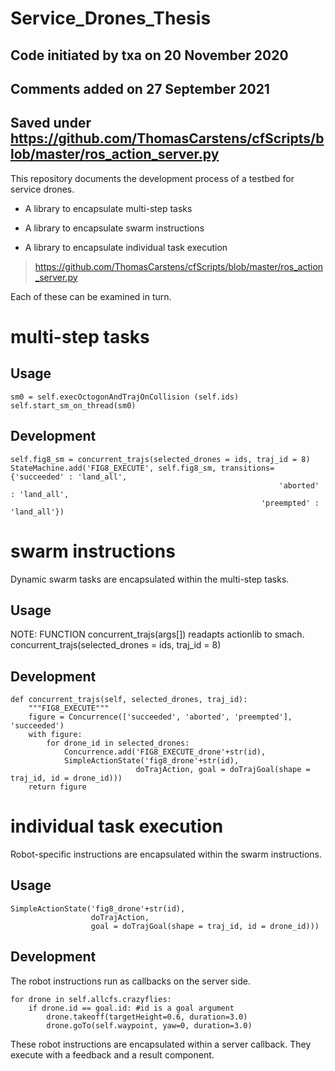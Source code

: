 # Service_Drones_Thesis

## Code initiated by txa on 20 November 2020
## Comments added on 27 September 2021
## Saved under https://github.com/ThomasCarstens/cfScripts/blob/master/ros_action_server.py

This repository documents the development process of a testbed for service drones.

* A library to encapsulate multi-step tasks

* A library to encapsulate swarm instructions

* A library to encapsulate individual task execution
> https://github.com/ThomasCarstens/cfScripts/blob/master/ros_action_server.py

Each of these can be examined in turn.

# multi-step tasks
## Usage
    sm0 = self.execOctogonAndTrajOnCollision (self.ids)
    self.start_sm_on_thread(sm0)

## Development
    self.fig8_sm = concurrent_trajs(selected_drones = ids, traj_id = 8)
    StateMachine.add('FIG8_EXECUTE', self.fig8_sm, transitions={'succeeded' : 'land_all', 
                                                                'aborted' : 'land_all', 
                                                            'preempted' : 'land_all'}) 


# swarm instructions
Dynamic swarm tasks are encapsulated within the multi-step tasks.

## Usage
NOTE: FUNCTION concurrent_trajs(args[]) readapts actionlib to smach.
    concurrent_trajs(selected_drones = ids, traj_id = 8)

## Development
    def concurrent_trajs(self, selected_drones, traj_id):
        """FIG8_EXECUTE""" 
        figure = Concurrence(['succeeded', 'aborted', 'preempted'], 'succeeded')
        with figure:
            for drone_id in selected_drones:
                Concurrence.add('FIG8_EXECUTE_drone'+str(id),
                SimpleActionState('fig8_drone'+str(id),
                                doTrajAction, goal = doTrajGoal(shape = traj_id, id = drone_id)))
        return figure


# individual task execution
Robot-specific instructions are encapsulated within the swarm instructions.

## Usage
    SimpleActionState('fig8_drone'+str(id),
                      doTrajAction, 
                      goal = doTrajGoal(shape = traj_id, id = drone_id)))

## Development
The robot instructions run as callbacks on the server side. 

    for drone in self.allcfs.crazyflies:                              
        if drone.id == goal.id: #id is a goal argument
            drone.takeoff(targetHeight=0.6, duration=3.0)
            drone.goTo(self.waypoint, yaw=0, duration=3.0)

These robot instructions are encapsulated within a server callback.
They execute with a feedback and a result component.